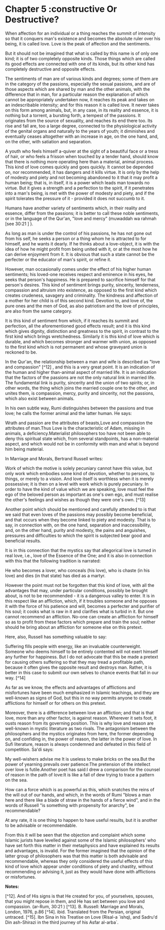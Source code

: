 Chapter 5 :constructive Or Destructive?
=======================================

When affection for an individual or a thing reaches the summit of
intensity so that it conquers man's existence and becomes the absolute
ruler over his being, it is called love. Love is the peak of affection
and the sentiments.

But it should not be imagined that what is called by this name is of
only one kind; it is of two completely opposite kinds. Those things
which are called its good effects are connected with one of its kinds,
but its other kind has completely destructive and opposite effects.

The sentiments of man are of various kinds and degrees; some of them
are in the category of the passions, especially the sexual passions, and
are of those aspects which are shared by man and the other animals, with
the difference that in man, for a particular reason the explanation of
which cannot be appropriately undertaken now, it reaches its peak and
takes on an indescribable intensity; and for this reason it is called
love. It never takes on this form among animals, but, in any case, in
its reality and essence, it is nothing but a torrent, a bursting forth,
a tempest of the passions. It originates from the source of sexuality,
and reaches its end there too. Its rise and fall are, too a large
degree, connected to the physiological activity of the genital organs
and naturally to the years of youth; it diminishes and eventually ceases
altogether with an increase in age, on the one hand, and, on the other,
with satiation and separation.

A youth who feels himself a-quiver at the sight of a beautiful face or
a tress of hair, or who feels a frisson when touched by a tender hand,
should know that there is nothing more operating here than a material,
animal process. This kind of love comes quickly and goes quickly. It
cannot be depended on, nor recommended, it has dangers and it kills
virtue. It is only by the help of modesty and piety and not becoming
abandoned to it that it may profit a human being; that is, in itself, it
is a power which leads man towards no virtue. But it gives a strength
and a perfection to the spirit, if it penetrates into a man's being, is
met with the power of modesty and piety, and if the spirit tolerates the
pressure of it - provided it does not succumb to it.

Humans have another variety of sentiments which, in their reality and
essence, differ from the passions; it is better to call these noble
sentiments, or in the language of the Qur'an, "love and mercy" (muwaddah
wa rahmah [see 30:21 ] ).

As long as man is under the control of his passions, he has not gone
out from his self, he seeks a person or a thing whom he is attracted to
for himself, and he wants it dearly. If he thinks about a love-object,
it is with the idea of how he might profit from being united with it, or
at the most how he can derive enjoyment from it. It is obvious that such
a state cannot be the perfecter or the educator of man's spirit, or
refine it.

However, man occasionally comes under the effect of his higher human
sentiments; his loved-one receives respect and eminence in his eyes, he
seeks that person's happiness. He is prepared to sacrifice himself for
that person's desires. This kind of sentiment brings purity, sincerity,
tenderness, compassion and altruism into existence, as opposed to the
first kind which creates crudeness, savagery and criminality. The
kindness and affection of a mother for her child is of this second kind.
Devotion to, and love of, the pure ones and the men of God, as also
patriotism and the love of principles, are also from the same
category.

It is this kind of sentiment from which, if it reaches its summit and
perfection, all the aforementioned good effects result; and it is this
kind which gives dignity, distinction and greatness to the spirit, in
contrast to the first kind which brings wretchedness. Similarly it is
this kind of love which is durable, and which becomes stronger and
warmer with union, as opposed to the first kind which is not permanent
and whose graveyard union is reckoned to be.

In the Qur'an, the relationship between a man and wife is described as
"love and compassion" [^12] , and this is a very great point. It is an
indication of the human and higher than-animal aspect of married life.
It is an indication that the factors of the passions are not the only
natural link in married life. The fundamental link is purity, sincerity
and the union of two spirits; or, in other words, the thing which joins
the married couple one to the other, and unites them, is compassion,
mercy, purity and sincerity, not the passions, which also exist between
animals.

In his own subtle way, Rumi distinguishes between the passions and true
love; he calls the former animal and the latter human. He says:

Wrath and passion are the attributes of beasts,Love and compassion the
attributes of man.Thus Love is the characteristic of Adam, missing in
animals, a deficiency.Materialist philosophers too have not been able to
deny this spiritual state which, from several standpoints, has a
non-material aspect, and which would not be in conformity with man and
what is beyond him being material.

In Marriage and Morals, Bertrand Russell writes:

Work of which the motive is solely pecuniary cannot have this value,
but only work which embodies some kind of devotion, whether to persons,
to things, or merely to a vision. And love itself is worthless when it
is merely possessive; it is then on a level with work which is purely
pecuniary. In order to have the kind of value which we are speaking,
love must feel the ego of the beloved person as important as one's own
ego, and must realise the other's feelings and wishes as though they
were one's own. [^13]

Another point which should be mentioned and carefully attended to is
that we said that even loves of the passions may possibly become
beneficial, and that occurs when they become linked to piety and
modesty. That is to say, in connection with, on the one hand, separation
and inaccessibility, and, on the other hand, purity and modesty, the
pains and anguishes, pressures and difficulties to which the spirit is
subjected bear good and beneficial results.

It is in this connection that the mystics say that allegorical love is
turned in real love, i.e., love of the Essence of the One; and it is
also in connection with this that the following tradition is narrated:

He who becomes a lover, who conceals (his love), who is chaste (in his
love) and dies (in that state) has died as a martyr.

However the point must not be forgotten that this kind of love, with
all the advantages that may, under particular conditions, possibly be
brought about, is not to be recommended - it is a dangerous valley to
enter. It is in this respect like an affliction, which, if it troubles
someone and he opposes it with the force of his patience and will,
becomes a perfecter and purifier of his soul; it cooks what is raw in it
and clarifies what is turbid in it. But one cannot recommend an
affliction. No-one can create an affliction for himself so as to profit
from these factors which prepare and train the soul; neither should he
bring about an affliction for someone else on this pretext.

Here, also, Russell has something valuable to say:

Suffering fills people with energy, like an invaluable counterweight.
Someone who deems himself to be entirely contented will not exert
himself any further for happiness. But I do not advocate that this be
made a pretext for causing others suffering so that they may tread a
profitable path, because it often gives the opposite result and destroys
man. Rather, it is better in this case to submit our own selves to
chance events that fall in our way. [^14]

As far as we know, the effects and advantages of afflictions and
misfortunes have been much emphasized in Islamic teachings, and they are
well-known as signs of God, but this in no way permits anyone to create
afflictions for himself or for others on this pretext.

Moreover, there is a difference between love an affliction; and that is
that love, more than any other factor, is against reason. Wherever it
sets foot, it ousts reason from its governing position. This is why love
and reason are well-known in mystic literature as two rivals. The
antagonism between the philosophers and the mystics originates from
here, the former depending on, and confiding in, the power of reason,
the latter in the power of love. In Sufi literature, reason is always
condemned and defeated in this field of competition. Sa'di says:

My well-wishers advise me It is useless to make bricks on the sea.But
the power of yearning prevails over patience:The pretension of the
intellect over love is futile.Another poet has said:I drew a comparison
for the counsel of reason in the path of love:It is like a fall of dew
trying to trace a pattern on the sea.

How can a force which is as powerful as this, which snatches the reins
of the will out of our hands, and which, in the words of Rumi "blows a
man here and there like a blade of straw in the hands of a fierce wind",
and in the words of Russell "is something with propensity for anarchy",
be recommendable?

At any rate, it is one thing to happen to have useful results, but it
is another to be advisable or recommendable.

From this it will be seen that the objection and complaint which some
Islamic jurists have levelled against some of the Islamic philosophers'
who have set forth this matter in their metaphysics and have explained
its results and advantages, is invalid. For the former imagined that the
opinion of the latter group of philosophers was that this matter is both
advisable and recommendable, whereas they only considered the useful
effects of this kind of love which appear under conditions of piety and
chastity, without recommending or advising it, just as they would have
done with afflictions or misfortunes.

**Notes:**

[^12].
And of His signs is that He created for you, of yourselves, spouses,
that you might repose in them, and He has set between you love and
compassion. (ar-Rum, 30:21 )
[^13]. B. Russell: Marriage and Morals, London, 1976, p.86
[^14]. ibid. Translated from the Persian, original untraced.
[^15]. Ibn Sina in his Treatise on Love (Risal-a \`ishq), and Sadru'd
Din ash-Shirazi in the third journey of his Asfar al-arba\`.

